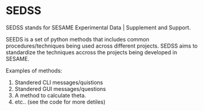 # SEDSS

SEDSS stands for SESAME Experimental Data | Supplement and Support.

SEEDS is a set of python methods that includes common procedures/techniques being used across different projects. SEDSS aims to standardize the techniques accross the projects being developed in SESAME. 

Examples of methods:

1. Standered CLI messages/quistions 
2. Standered GUI messages/questions 
3. A method to calculate theta. 
4. etc.. (see the code for more detiles)
